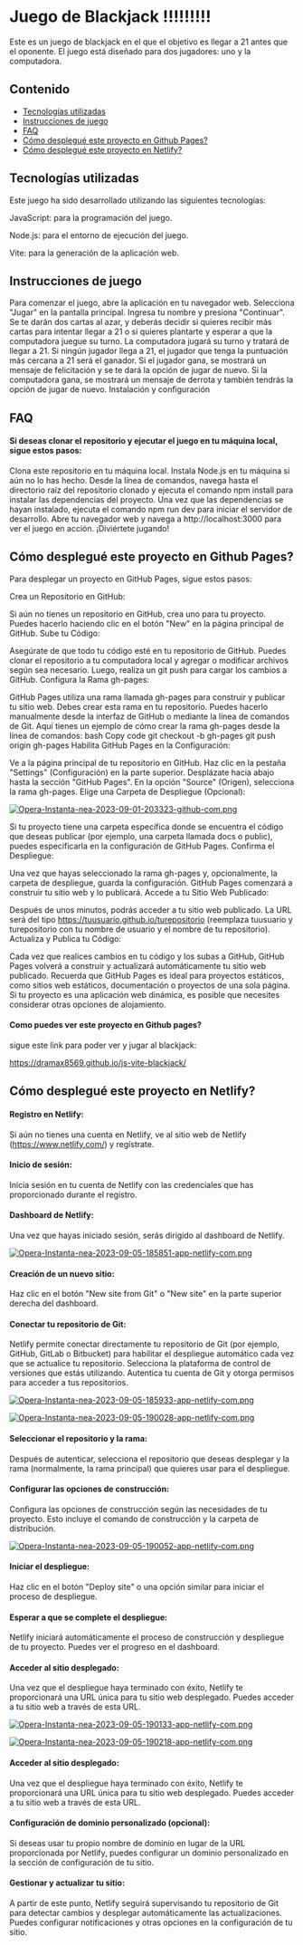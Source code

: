 # Juego de Blackjack !!!!!!!!!

Este es un juego de blackjack en el que el objetivo es llegar a 21 antes que el oponente. El juego está diseñado para dos jugadores: uno y la computadora.



## Contenido

- [Tecnologías utilizadas](#tecnologías-utilizadas)
- [Instrucciones de juego](#instrucciones-de-juego)
- [FAQ](#faq)
- [Cómo desplegué este proyecto en Github Pages?](#cómo-desplegué-este-proyecto-en-github-pages?)
- [Cómo desplegué este proyecto en Netlify?](#cómo-desplegué-este-proyecto-en-netlify?)



## Tecnologías utilizadas

Este juego ha sido desarrollado utilizando las siguientes tecnologías:

JavaScript: para la programación del juego.

Node.js: para el entorno de ejecución del juego.

Vite: para la generación de la aplicación web.

## Instrucciones de juego
Para comenzar el juego, abre la aplicación en tu navegador web.
Selecciona "Jugar" en la pantalla principal.
Ingresa tu nombre y presiona "Continuar".
Se te darán dos cartas al azar, y deberás decidir si quieres recibir más cartas para intentar llegar a 21 o si quieres plantarte y esperar a que la computadora juegue su turno.
La computadora jugará su turno y tratará de llegar a 21.
Si ningún jugador llega a 21, el jugador que tenga la puntuación más cercana a 21 será el ganador.
Si el jugador gana, se mostrará un mensaje de felicitación y se te dará la opción de jugar de nuevo. Si la computadora gana, se mostrará un mensaje de derrota y también tendrás la opción de jugar de nuevo.
Instalación y configuración




## FAQ

#### Si deseas clonar el repositorio y ejecutar el juego en tu máquina local, sigue estos pasos:

Clona este repositorio en tu máquina local.
Instala Node.js en tu máquina si aún no lo has hecho.
Desde la línea de comandos, navega hasta el directorio raíz del repositorio clonado y ejecuta el comando npm install para instalar las dependencias del proyecto.
Una vez que las dependencias se hayan instalado, ejecuta el comando npm run dev para iniciar el servidor de desarrollo.
Abre tu navegador web y navega a http://localhost:3000 para ver el juego en acción.
¡Diviértete jugando!

## Cómo desplegué este proyecto en Github Pages?

Para desplegar un proyecto en GitHub Pages, sigue estos pasos:

Crea un Repositorio en GitHub:

Si aún no tienes un repositorio en GitHub, crea uno para tu proyecto. Puedes hacerlo haciendo clic en el botón "New" en la página principal de GitHub.
Sube tu Código:

Asegúrate de que todo tu código esté en tu repositorio de GitHub. Puedes clonar el repositorio a tu computadora local y agregar o modificar archivos según sea necesario. Luego, realiza un git push para cargar los cambios a GitHub.
Configura la Rama gh-pages:

GitHub Pages utiliza una rama llamada gh-pages para construir y publicar tu sitio web. Debes crear esta rama en tu repositorio. Puedes hacerlo manualmente desde la interfaz de GitHub o mediante la línea de comandos de Git. Aquí tienes un ejemplo de cómo crear la rama gh-pages desde la línea de comandos:
bash
Copy code
git checkout -b gh-pages
git push origin gh-pages
Habilita GitHub Pages en la Configuración:

Ve a la página principal de tu repositorio en GitHub.
Haz clic en la pestaña "Settings" (Configuración) en la parte superior.
Desplázate hacia abajo hasta la sección "GitHub Pages".
En la opción "Source" (Origen), selecciona la rama gh-pages.
Elige una Carpeta de Despliegue (Opcional):

[![Opera-Instanta-nea-2023-09-01-203323-github-com.png](https://i.postimg.cc/W1hymmkP/Opera-Instanta-nea-2023-09-01-203323-github-com.png)](https://postimg.cc/sMCKshmn)

Si tu proyecto tiene una carpeta específica donde se encuentra el código que deseas publicar (por ejemplo, una carpeta llamada docs o public), puedes especificarla en la configuración de GitHub Pages.
Confirma el Despliegue:

Una vez que hayas seleccionado la rama gh-pages y, opcionalmente, la carpeta de despliegue, guarda la configuración. GitHub Pages comenzará a construir tu sitio web y lo publicará.
Accede a tu Sitio Web Publicado:

Después de unos minutos, podrás acceder a tu sitio web publicado. La URL será del tipo https://tuusuario.github.io/turepositorio (reemplaza tuusuario y turepositorio con tu nombre de usuario y el nombre de tu repositorio).
Actualiza y Publica tu Código:

Cada vez que realices cambios en tu código y los subas a GitHub, GitHub Pages volverá a construir y actualizará automáticamente tu sitio web publicado.
Recuerda que GitHub Pages es ideal para proyectos estáticos, como sitios web estáticos, documentación o proyectos de una sola página. Si tu proyecto es una aplicación web dinámica, es posible que necesites considerar otras opciones de alojamiento.

#### Como puedes ver este proyecto en Github pages?

sigue este link para poder ver y jugar al blackjack:

https://dramax8569.github.io/js-vite-blackjack/

## Cómo desplegué este proyecto en Netlify?

#### Registro en Netlify:
Si aún no tienes una cuenta en Netlify, ve al sitio web de Netlify (https://www.netlify.com/) y regístrate.

#### Inicio de sesión:
Inicia sesión en tu cuenta de Netlify con las credenciales que has proporcionado durante el registro.

#### Dashboard de Netlify:
Una vez que hayas iniciado sesión, serás dirigido al dashboard de Netlify.

[![Opera-Instanta-nea-2023-09-05-185851-app-netlify-com.png](https://i.postimg.cc/8c05Gv46/Opera-Instanta-nea-2023-09-05-185851-app-netlify-com.png)](https://postimg.cc/Wq0j6hQN)

#### Creación de un nuevo sitio:

Haz clic en el botón "New site from Git" o "New site" en la parte superior derecha del dashboard.

#### Conectar tu repositorio de Git:

Netlify permite conectar directamente tu repositorio de Git (por ejemplo, GitHub, GitLab o Bitbucket) para habilitar el despliegue automático cada vez que se actualice tu repositorio.
Selecciona la plataforma de control de versiones que estás utilizando.
Autentica tu cuenta de Git y otorga permisos para acceder a tus repositorios.

[![Opera-Instanta-nea-2023-09-05-185933-app-netlify-com.png](https://i.postimg.cc/g0W0GmVN/Opera-Instanta-nea-2023-09-05-185933-app-netlify-com.png)](https://postimg.cc/Mn9wDkrQ)

[![Opera-Instanta-nea-2023-09-05-190028-app-netlify-com.png](https://i.postimg.cc/qRmBcK95/Opera-Instanta-nea-2023-09-05-190028-app-netlify-com.png)](https://postimg.cc/phFtRmVf)

#### Seleccionar el repositorio y la rama:

Después de autenticar, selecciona el repositorio que deseas desplegar y la rama (normalmente, la rama principal) que quieres usar para el despliegue.

#### Configurar las opciones de construcción:

Configura las opciones de construcción según las necesidades de tu proyecto. Esto incluye el comando de construcción y la carpeta de distribución.

[![Opera-Instanta-nea-2023-09-05-190052-app-netlify-com.png](https://i.postimg.cc/dV8qHpbd/Opera-Instanta-nea-2023-09-05-190052-app-netlify-com.png)](https://postimg.cc/dhVPDHtt)

#### Iniciar el despliegue:
Haz clic en el botón "Deploy site" o una opción similar para iniciar el proceso de despliegue.

#### Esperar a que se complete el despliegue:
Netlify iniciará automáticamente el proceso de construcción y despliegue de tu proyecto. Puedes ver el progreso en el dashboard.

#### Acceder al sitio desplegado:
Una vez que el despliegue haya terminado con éxito, Netlify te proporcionará una URL única para tu sitio web desplegado. Puedes acceder a tu sitio web a través de esta URL.

[![Opera-Instanta-nea-2023-09-05-190133-app-netlify-com.png](https://i.postimg.cc/3wY3P9hq/Opera-Instanta-nea-2023-09-05-190133-app-netlify-com.png)](https://postimg.cc/gxt9hVny)

[![Opera-Instanta-nea-2023-09-05-190218-app-netlify-com.png](https://i.postimg.cc/DZznzZ8d/Opera-Instanta-nea-2023-09-05-190218-app-netlify-com.png)](https://postimg.cc/LqGrCmkn)

#### Acceder al sitio desplegado:
Una vez que el despliegue haya terminado con éxito, Netlify te proporcionará una URL única para tu sitio web desplegado. Puedes acceder a tu sitio web a través de esta URL.

#### Configuración de dominio personalizado (opcional):
Si deseas usar tu propio nombre de dominio en lugar de la URL proporcionada por Netlify, puedes configurar un dominio personalizado en la sección de configuración de tu sitio.

#### Gestionar y actualizar tu sitio:
A partir de este punto, Netlify seguirá supervisando tu repositorio de Git para detectar cambios y desplegar automáticamente las actualizaciones. Puedes configurar notificaciones y otras opciones en la configuración de tu sitio.
